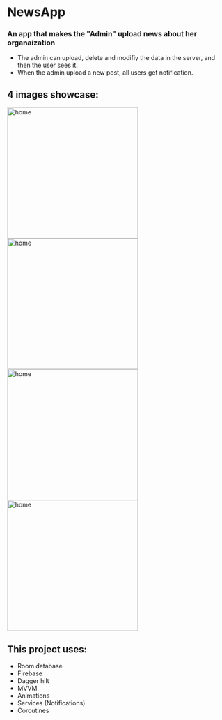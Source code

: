 # NewsApp
### An app that makes the "Admin" upload news about her organaization 
- The admin can upload, delete and modifiy the data in the server, and then the user sees it.
- When the admin upload a new post, all users get notification.

## 4 images showcase: 
<img src = "https://github.com/Ahmed-makawi/NewsApp/assets/119809534/088c105b-8bb7-43e5-9a0a-76f7c1006aff" alt="home" width="300" hight="500">
<img src = "https://github.com/Ahmed-makawi/NewsApp/assets/119809534/92d2448c-7568-4f18-888c-02bdf711463a" alt="home" width="300" hight="500">
<img src = "https://github.com/Ahmed-makawi/NewsApp/assets/119809534/e0851c74-36b1-48d3-9118-44002c50752b" alt="home" width="300" hight="500">
<img src = "https://github.com/Ahmed-makawi/NewsApp/assets/119809534/7f83203d-c6a6-4109-b851-45b5999ebbb0" alt="home" width="300" hight="500">


## This project uses:

- Room database
- Firebase
- Dagger hilt 
- MVVM
- Animations
- Services (Notifications)
- Coroutines
  
